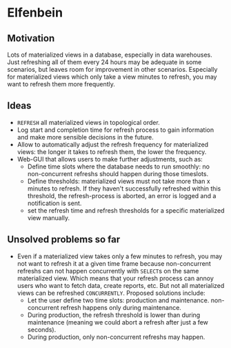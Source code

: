 # Elfenbein

## Motivation
Lots of materialized views in a database, especially in data warehouses. Just refreshing all of them every 24 hours may be adequate
in some scenarios, but leaves room for improvement in other scenarios. Especially for materialized views which only take a view
minutes to refresh, you may want to refresh them more frequently.

## Ideas

* `REFRESH` all materialized views in topological order.
* Log start and completion time for refresh process to gain information and make more sensible decisions in the future.
* Allow to automatically adjust the refresh frequency for materialized views: the longer it takes to refresh them,
the lower the frequency.
* Web-GUI that allows users to make further adjustments, such as:
  * Define time slots where the database needs to run smoothly: no non-concurrent refreshs should happen during those timeslots.
  * Define thresholds: materialized views must not take more than x minutes to refresh. If they haven't successfully refreshed within this threshold, the refresh-process is aborted, an error is logged and a notification is sent.
  * set the refresh time and refresh thresholds for a specific materialized view manually.
 
 ## Unsolved problems so far
 
 * Even if a materialized view takes only a few minutes to refresh, you may not want to refresh it at a given time frame because non-concurrent refreshs can not happen concurrently with `SELECT`s on the same materialized view. Which means that your refresh process can annoy users who want to fetch data, create reports, etc. But not all materialized views can be refreshed `CONCURRENTLY`. Proposed solutions include:
   * Let the user define two time slots: production and maintenance. non-concurrent refresh happens only during maintenance.
   * During production, the refresh threshold is lower than during maintenance (meaning we could abort a refresh after just a few seconds).
   * During production, only non-concurrent refreshs may happen.
